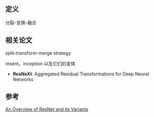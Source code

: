 ## 定义
分裂-变换-融合

## 相关论文
split-transform-merge strategy

resent，inception 以及它们的变体

- **ResNeXt**: Aggregated Residual Transformations for Deep Neural Networks

## 参考
[An Overview of ResNet and its Variants]()
